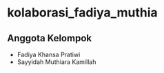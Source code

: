 # kolaborasi_fadiya_muthia
## Anggota Kelompok
- Fadiya Khansa Pratiwi
- Sayyidah Muthiara Kamillah
